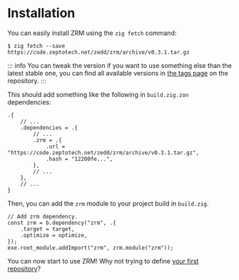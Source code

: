 # Installation

You can easily install ZRM using the `zig fetch` command:

```shell
$ zig fetch --save https://code.zeptotech.net/zedd/zrm/archive/v0.3.1.tar.gz
```

::: info
You can tweak the version if you want to use something else than the latest stable one, you can find all available versions in [the tags page](https://code.zeptotech.net/zedd/zrm/tags) on the repository.
:::

This should add something like the following in `build.zig.zon` dependencies:

```zon
.{
	// ...
	.dependencies = .{
		// ...
		.zrm = .{
			.url = "https://code.zeptotech.net/zedd/zrm/archive/v0.3.1.tar.gz",
			.hash = "12200fe...",
		},
		// ...
	},
	// ...
}
```

Then, you can add the `zrm` module to your project build in `build.zig`.

```zig
// Add zrm dependency.
const zrm = b.dependency("zrm", .{
	.target = target,
	.optimize = optimize,
});
exe.root_module.addImport("zrm", zrm.module("zrm"));
```

You can now start to use ZRM! Why not trying to define [your first repository](/docs/repositories)?
